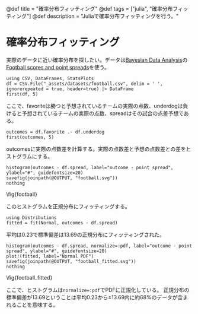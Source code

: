 @def title = "確率分布フィッティング"
@def tags = ["julia", "確率分布フィッティング"]
@def description = "Juliaで確率分布フィッティングを行う。"

# 確率分布フィッティング
実際のデータに近い確率分布を探したい。データは[Bayesian Data Analysis](http://www.stat.columbia.edu/~gelman/book/)の[Football scores and point spreads](http://www.stat.columbia.edu/~gelman/book/data/football.asc)を使う。
```!
using CSV, DataFrames, StatsPlots
df = CSV.File("_assets/datasets/football.csv", delim = ' ', ignorerepeated = true, header=true) |> DataFrame
first(df, 5)
```
ここで、favoriteは勝つと予想されているチームの実際の点数、underdogは負けると予想されているチームの実際の点数、spreadはその試合の点差予想である。
```!
outcomes = df.favorite .- df.underdog
first(outcomes, 5)
```
outcomesに実際の点数差を計算する。実際の点数差と予想の点数差との差をヒストグラムにする。
```!
histogram(outcomes - df.spread, label="outcome - point spread", ylabel="#", guidefontsize=20)
savefig(joinpath(@OUTPUT, "football.svg"))
nothing
```
\fig{football}

このヒストグラムを正規分布にフィッティングする。
```!
using Distributions
fitted = fit(Normal, outcomes - df.spread)
```
平均は0.23で標準偏差は13.69の正規分布にフィッティングされた。
```!
histogram(outcomes - df.spread, normalize=:pdf, label="outcome - point spread", ylabel="#", guidefontsize=20)
plot!(fitted, label="Normal PDF")
savefig(joinpath(@OUTPUT, "football_fitted.svg"))
nothing
```
\fig{football_fitted}

ここで、ヒストグラムは`normalize=:pdf`でPDFに正規化している。
正規分布の標準偏差が13.69ということは平均0.23から±13.69内に約68%のデータが含まれることを意味する。